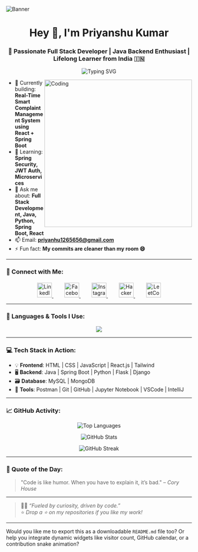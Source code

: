
![Banner](https://github.com/user-attachments/assets/1025e167-bfaf-437a-a7bd-30cdc0302160)

<h1 align="center">Hey 👋, I'm Priyanshu Kumar</h1>
<h3 align="center">🚀 Passionate Full Stack Developer | Java Backend Enthusiast | Lifelong Learner from India 🇮🇳</h3>

<p align="center">
  <img src="https://readme-typing-svg.demolab.com?font=Fira+Code&pause=1000&color=00F76E&center=true&vCenter=true&multiline=true&width=700&height=70&lines=Java+%7C+Spring+Boot+%7C+React+%7C+Microservices+%7C+AWS;Problem+Solver+%F0%9F%A7%91%E2%80%8D%F0%9F%92%BB+%7C+Tech+Writer+%7C+Clean+Code+Advocate" alt="Typing SVG" />
</p>

<img align="right" alt="Coding" width="400" src="https://user-images.githubusercontent.com/55389276/140866485-8fb1c876-9a8f-4d6a-98dc-08c4981eaf70.gif" />

- 🔭 Currently building: **Real-Time Smart Complaint Management System using React + Spring Boot**
- 🌱 Learning: **Spring Security, JWT Auth, Microservices**
- 💬 Ask me about: **Full Stack Development, Java, Python, Spring Boot, React**
- 📫 Email: **priyanhu1265656@gmail.com**
- ⚡ Fun fact: **My commits are cleaner than my room 😄**

---

### 🤝 Connect with Me:
<p align="center" style="margin-top: 20px;">
  <a href="https://www.linkedin.com/in/priyanshukumar1265/" target="_blank" title="LinkedIn" style="margin: 0 15px;">
    <img src="https://cdn.jsdelivr.net/gh/devicons/devicon/icons/linkedin/linkedin-original.svg" height="40" alt="LinkedIn" />
  </a>
  <a href="https://fb.com/priyanshu.singh" target="_blank" title="Facebook" style="margin: 0 15px;">
    <img src="https://upload.wikimedia.org/wikipedia/commons/1/1b/Facebook_icon.svg" height="40" alt="Facebook" />
  </a>
  <a href="https://instagram.com/rajput.priyanshu___" target="_blank" title="Instagram" style="margin: 0 15px;">
    <img src="https://upload.wikimedia.org/wikipedia/commons/a/a5/Instagram_icon.png" height="40" alt="Instagram" />
  </a>
  <a href="https://www.hackerrank.com/priyanshukuma120" target="_blank" title="HackerRank" style="margin: 0 15px;">
    <img src="https://upload.wikimedia.org/wikipedia/commons/6/65/HackerRank_logo.png" height="40" alt="HackerRank" />
  </a>
  <a href="https://leetcode.com/u/PriyAnshu1265/" target="_blank" title="LeetCode" style="margin: 0 15px;">
    <img src="https://upload.wikimedia.org/wikipedia/commons/1/19/LeetCode_logo_black.png" height="40" alt="LeetCode" />
  </a>
</p>

---

### 🧠 Languages & Tools I Use:
<p align="center">
  <img src="https://skillicons.dev/icons?i=html,css,js,react,java,spring,py,cpp,mysql,mongodb,flask,django,jupyter,git,github" />
</p>

---

### 💻 Tech Stack in Action:
- 💡 **Frontend**: HTML | CSS | JavaScript | React.js | Tailwind
- 🖥️ **Backend**: Java | Spring Boot | Python | Flask | Django
- 🗃️ **Database**: MySQL | MongoDB
- 🧪 **Tools**: Postman | Git | GitHub | Jupyter Notebook | VSCode | IntelliJ

---

### 📈 GitHub Activity:
<p align="center">
  <img src="https://github-readme-stats.vercel.app/api/top-langs?username=PriYanahsu&show_icons=true&locale=en&layout=compact&theme=radical" alt="Top Languages" />
</p>
<p align="center">
  <img src="https://github-readme-stats.vercel.app/api?username=PriYanahsu&show_icons=true&theme=radical&count_private=true" alt="GitHub Stats" />
</p>
<p align="center">
  <img src="https://github-readme-streak-stats.herokuapp.com/?user=PriYanahsu&theme=radical" alt="GitHub Streak" />
</p>

---

### 🧩 Quote of the Day:
> "Code is like humor. When you have to explain it, it’s bad." – *Cory House*

---

> 🧑‍💻 *“Fueled by curiosity, driven by code.”*  
> ⭐ *Drop a ⭐ on my repositories if you like my work!*

---

Would you like me to export this as a downloadable `README.md` file too? Or help you integrate dynamic widgets like visitor count, GitHub calendar, or a contribution snake animation?
